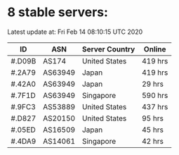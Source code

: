 # 8 stable servers:

Latest update at: Fri Feb 14 08:10:15 UTC 2020

| ID | ASN | Server Country | Online |
| -- | --- | -------------- | ------ |
| #.D09B | AS174 | United States | 419 hrs |
| #.2A79 | AS63949 | Japan | 419 hrs |
| #.42A0 | AS63949 | Japan | 29 hrs |
| #.7F1D | AS63949 | Singapore | 590 hrs |
| #.9FC3 | AS53889 | United States | 437 hrs |
| #.D827 | AS20150 | United States | 95 hrs |
| #.05ED | AS16509 | Japan | 45 hrs |
| #.4DA9 | AS14061 | Singapore | 42 hrs |

